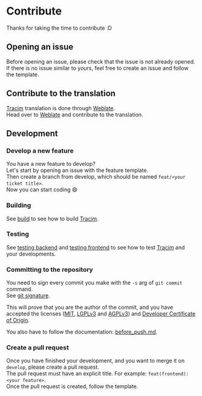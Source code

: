 # Contribute

Thanks for taking the time to contribute :D

## Opening an issue

Before opening an issue, please check that the issue is not already opened.  
If there is no issue similar to yours, feel free to create an issue and follow the template.

## Contribute to the translation

[Tracim](https://www.tracim.fr) translation is done through [Weblate](https://weblate.org/tracim/tracim/).  
Head over to [Weblate](https://weblate.org/tracim/tracim/) and contribute to the translation.

## Development

### Develop a new feature

You have a new feature to develop?  
Let's start by opening an issue with the feature template.  
Then create a branch from develop, which should be named `feat/<your ticket title>`.  
Now you can start coding 😄

### Building

See [build](/docs/development/getting_started.md) to see how to build [Tracim](https://www.tracim.fr).

### Testing

See [testing backend](/docs/development/test/backend_test.md) and
[testing frontend](/docs/development/test/frontend_test.md) to see how to test [Tracim](https://www.tracim.fr) and
your developments.

### Committing to the repository

You need to sign every commit you make with the `-s` arg of `git commit` command.  
See [git signature](https://git-scm.com/docs/git-commit#git-commit--s).

This will prove that you are the author of the commit, and you have accepted the licenses
([MIT](https://opensource.org/licenses/MIT), [LGPLv3](https://www.gnu.org/licenses/lgpl-3.0.html)
and [AGPLv3](https://www.gnu.org/licenses/agpl-3.0.html)) and [Developer Certificate of Origin](/docs/DCO).

You also have to follow the documentation: [before_push.md](/docs/development/before_push.md).

### Create a pull request

Once you have finished your development, and you want to merge it on `develop`, please create a pull request.  
The pull request must have an explicit title. For example: `feat(frontend): <your feature>`.  
Once the pull request is created, follow the template.

